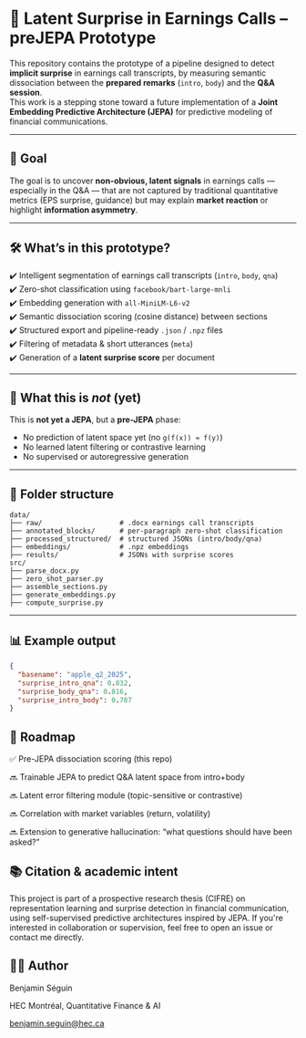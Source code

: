 # 🧠 Latent Surprise in Earnings Calls – preJEPA Prototype

This repository contains the prototype of a pipeline designed to detect **implicit surprise** in earnings call transcripts, by measuring semantic dissociation between the **prepared remarks** (`intro`, `body`) and the **Q&A session**.  
This work is a stepping stone toward a future implementation of a **Joint Embedding Predictive Architecture (JEPA)** for predictive modeling of financial communications.

---

## 🎯 Goal

The goal is to uncover **non-obvious, latent signals** in earnings calls — especially in the Q&A — that are not captured by traditional quantitative metrics (EPS surprise, guidance) but may explain **market reaction** or highlight **information asymmetry**.

---

## 🛠️ What’s in this prototype?

✔️ Intelligent segmentation of earnings call transcripts (`intro`, `body`, `qna`)  
✔️ Zero-shot classification using `facebook/bart-large-mnli`  
✔️ Embedding generation with `all-MiniLM-L6-v2`  
✔️ Semantic dissociation scoring (cosine distance) between sections  
✔️ Structured export and pipeline-ready `.json` / `.npz` files  
✔️ Filtering of metadata & short utterances (`meta`)  
✔️ Generation of a **latent surprise score** per document

---

## 🔬 What this is *not* (yet)

This is **not yet a JEPA**, but a **pre-JEPA** phase:
- No prediction of latent space yet (no `g(f(x)) ≈ f(y)`)
- No learned latent filtering or contrastive learning
- No supervised or autoregressive generation

---

## 📁 Folder structure

```text
data/
├── raw/                   # .docx earnings call transcripts
├── annotated_blocks/      # per-paragraph zero-shot classification
├── processed_structured/  # structured JSONs (intro/body/qna)
├── embeddings/            # .npz embeddings
├── results/               # JSONs with surprise scores
src/
├── parse_docx.py
├── zero_shot_parser.py
├── assemble_sections.py
├── generate_embeddings.py
├── compute_surprise.py
```

---

## 📊 Example output

```json
{
  "basename": "apple_q2_2025",
  "surprise_intro_qna": 0.832,
  "surprise_body_qna": 0.816,
  "surprise_intro_body": 0.787
}
```

## 🚀 Roadmap
✅ Pre-JEPA dissociation scoring (this repo)

🔜 Trainable JEPA to predict Q&A latent space from intro+body

🔜 Latent error filtering module (topic-sensitive or contrastive)

🔜 Correlation with market variables (return, volatility)

🔜 Extension to generative hallucination: “what questions should have been asked?”

## 📚 Citation & academic intent
This project is part of a prospective research thesis (CIFRE) on representation learning and surprise detection in financial communication, using self-supervised predictive architectures inspired by JEPA.
If you're interested in collaboration or supervision, feel free to open an issue or contact me directly.

## 🧑‍💻 Author
Benjamin Séguin

HEC Montréal, Quantitative Finance & AI

benjamin.seguin@hec.ca

